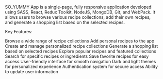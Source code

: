 SO_YUMMY
 App is a single-page, fully responsive application developed using SASS, React, Redux Toolkit, NodeJS, MongoDB, Git, and WebPack. It allows users to browse various recipe collections, add their own recipes, and generate a shopping list based on the selected recipes.

Key Features:

Browse a wide range of recipe collections
Add personal recipes to the app
Create and manage personalized recipe collections
Generate a shopping list based on selected recipes
Explore popular recipes and featured collections
Search for specific recipes or ingredients
Save favorite recipes for easy access
User-friendly interface for smooth navigation
Dark and light themes for personalized experience
Authentication system for secure access
Ability to update user information
